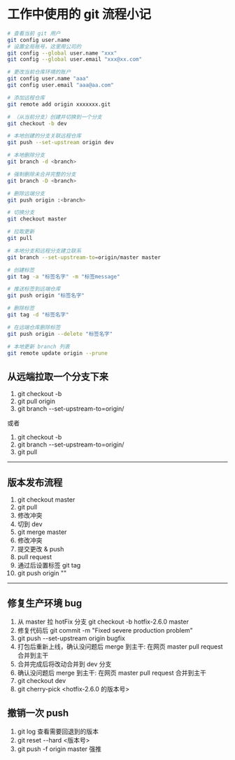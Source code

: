 # 工作中使用的 git 流程小记

```bash
# 查看当前 git 用户
git config user.name
# 设置全局账号，这里用公司的
git config --global user.name "xxx"
git config --global user.email "xxx@xx.com"
```

```bash
# 更改当前仓库环境的账户
git config user.name "aaa"
git config user.email "aaa@aa.com"

# 添加远程仓库
git remote add origin xxxxxxx.git

# （从当前分支）创建并切换到一个分支
git checkout -b dev

# 本地创建的分支关联远程仓库
git push --set-upstream origin dev

# 本地删除分支
git branch -d <branch>

# 强制删除未合并完整的分支
git branch -D <branch>

# 删除远端分支
git push origin :<branch>

# 切换分支
git checkout master

# 拉取更新
git pull

# 本地分支和远程分支建立联系
git branch --set-upstream-to=origin/master master

# 创建标签
git tag -a "标签名字" -m "标签message"

# 推送标签到远端仓库
git push origin "标签名字"

# 删除标签
git tag -d "标签名字"

# 在远端仓库删除标签
git push origin --delete "标签名字"

# 本地更新 branch 列表
git remote update origin --prune
```

## 从远端拉取一个分支下来

1. git checkout -b <branch>
2. git pull origin <branch>
3. git branch --set-upstream-to=origin/<branch>

或者

1. git checkout -b <branch>
2. git branch --set-upstream-to=origin/<branch>
3. git pull

---

## 版本发布流程

1. git checkout master
2. git pull
3. 修改冲突
4. 切到 dev
5. git merge master
6. 修改冲突
7. 提交更改 & push
8. pull request
9. 通过后设置标签 git tag
10. git push origin "<tagname>"

---

## 修复生产环境 bug

1. 从 master 拉 hotFix 分支 git checkout -b hotfix-2.6.0 master
2. 修复代码后 git commit -m "Fixed severe production problem"
3. git push --set-upstream origin bugfix
4. 打包后重新上线，确认没问题后 merge 到主干: 在网页 master pull request 合并到主干
5. 合并完成后将改动合并到 dev 分支
6. 确认没问题后 merge 到主干: 在网页 master pull request 合并到主干
7. git checkout dev
8. git cherry-pick <hotfix-2.6.0 的版本号>

## 撤销一次 push

1. git log 查看需要回退到的版本
2. git reset --hard <版本号>
3. git push -f origin master 强推
